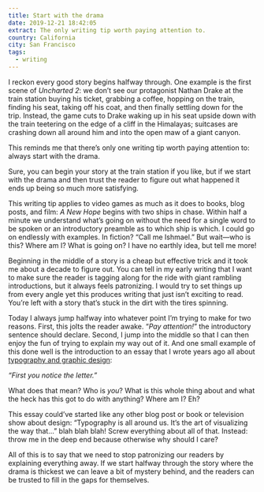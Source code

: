 ```yaml
---
title: Start with the drama
date: 2019-12-21 18:42:05
extract: The only writing tip worth paying attention to.
country: California
city: San Francisco
tags:
  - writing
---
```


I reckon every good story begins halfway through. One example is the first scene of _Uncharted 2_: we don’t see our protagonist Nathan Drake at the train station buying his ticket, grabbing a coffee, hopping on the train, finding his seat, taking off his coat, and then finally settling down for the trip. Instead, the game cuts to Drake waking up in his seat upside down with the train teetering on the edge of a cliff in the Himalayas; suitcases are crashing down all around him and into the open maw of a giant canyon.

This reminds me that there’s only one writing tip worth paying attention to: always start with the drama.

Sure, you can begin your story at the train station if you like, but if we start with the drama and then trust the reader to figure out what happened it ends up being so much more satisfying.

This writing tip applies to video games as much as it does to books, blog posts, and film: _A New Hope_ begins with two ships in chase. Within half a minute we understand what’s going on without the need for a single word to be spoken or an introductory preamble as to which ship is which. I could go on endlessly with examples. In fiction? “Call me Ishmael.” But wait—who is this? Where am I? What is going on? I have no earthly idea, but tell me more!

Beginning in the middle of a story is a cheap but effective trick and it took me about a decade to figure out. You can tell in my early writing that I want to make sure the reader is tagging along for the ride with giant rambling introductions, but it always feels patronizing. I would try to set things up from every angle yet this produces writing that just isn’t exciting to read. You’re left with a story that’s stuck in the dirt with the tires spinning.

Today I always jump halfway into whatever point I’m trying to make for two reasons. First, this jolts the reader awake. “_Pay attention!_” the introductory sentence should declare. Second, I jump into the middle so that I can then enjoy the fun of trying to explain my way out of it. And one small example of this done well is the introduction to an essay that I wrote years ago all about [typography and graphic design](/essays/a-visual-lexicon.html):

_“First you notice the letter.”_

What does that mean? Who is _you_? What is this whole thing about and what the heck has this got to do with anything? Where am I? Eh?

This essay could’ve started like any other blog post or book or television show about design: “Typography is all around us. It’s the art of visualizing the way that...” blah blah blah! Screw everything about all of that. Instead: throw me in the deep end because otherwise why should I care?

All of this is to say that we need to stop patronizing our readers by explaining everything away. If we start halfway through the story where the drama is thickest we can leave a bit of mystery behind, and the readers can be trusted to fill in the gaps for themselves.
